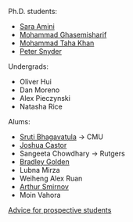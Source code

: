 Ph.D. students: 

* [Sara Amini][sara]
* [Mohammad Ghasemisharif][moe]
* [Mohammad Taha Khan][taha]
* [Peter Snyder][pete]

Undergrads:

* Oliver Hui
* Dan Moreno
* Alex Pieczynski
* Natasha Rice

Alums:

* [Sruti Bhagavatula][sruti] -> CMU
* [Joshua Castor][josh]
* Sangeeta Chowdhary -> Rutgers
* [Bradley Golden][bradley]
* Lubna Mirza
* Weiheng Alex Ruan
* [Arthur Smirnov][arthur]
* Moin Vahora

[Advice for prospective students](prospective.html)

[josh]: https://bluuarc.github.io/
[bradley]: https://bradleygolden.github.io/
[sruti]: https://www.cs.cmu.edu/~sbhagava/
[taha]: https://www.cs.uic.edu/~taha/
[pete]: https://www.cs.uic.edu/~psnyder/
[arthur]: https://www.cs.uic.edu/~asmirnov/
[sara]: https://www.cs.uic.edu/~samini/
[moe]: https://www.cs.uic.edu/~mghasemi/
